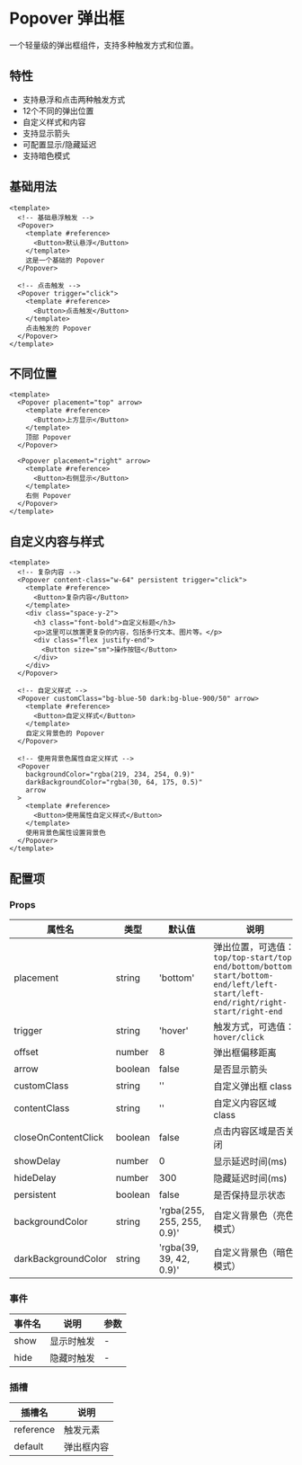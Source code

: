 # Popover 弹出框

一个轻量级的弹出框组件，支持多种触发方式和位置。

## 特性
- 支持悬浮和点击两种触发方式
- 12个不同的弹出位置
- 自定义样式和内容
- 支持显示箭头
- 可配置显示/隐藏延迟
- 支持暗色模式

## 基础用法

```vue
<template>
  <!-- 基础悬浮触发 -->
  <Popover>
    <template #reference>
      <Button>默认悬浮</Button>
    </template>
    这是一个基础的 Popover
  </Popover>

  <!-- 点击触发 -->
  <Popover trigger="click">
    <template #reference>
      <Button>点击触发</Button>
    </template>
    点击触发的 Popover
  </Popover>
</template>
```

## 不同位置

```vue
<template>
  <Popover placement="top" arrow>
    <template #reference>
      <Button>上方显示</Button>
    </template>
    顶部 Popover
  </Popover>

  <Popover placement="right" arrow>
    <template #reference>
      <Button>右侧显示</Button>
    </template>
    右侧 Popover
  </Popover>
</template>
```

## 自定义内容与样式

```vue
<template>
  <!-- 复杂内容 -->
  <Popover content-class="w-64" persistent trigger="click">
    <template #reference>
      <Button>复杂内容</Button>
    </template>
    <div class="space-y-2">
      <h3 class="font-bold">自定义标题</h3>
      <p>这里可以放置更复杂的内容，包括多行文本、图片等。</p>
      <div class="flex justify-end">
        <Button size="sm">操作按钮</Button>
      </div>
    </div>
  </Popover>

  <!-- 自定义样式 -->
  <Popover customClass="bg-blue-50 dark:bg-blue-900/50" arrow>
    <template #reference>
      <Button>自定义样式</Button>
    </template>
    自定义背景色的 Popover
  </Popover>
  
  <!-- 使用背景色属性自定义样式 -->
  <Popover 
    backgroundColor="rgba(219, 234, 254, 0.9)" 
    darkBackgroundColor="rgba(30, 64, 175, 0.5)"
    arrow
  >
    <template #reference>
      <Button>使用属性自定义样式</Button>
    </template>
    使用背景色属性设置背景色
  </Popover>
</template>
```

## 配置项

### Props

| 属性名 | 类型 | 默认值 | 说明 |
|--------|------|--------|------|
| placement | string | 'bottom' | 弹出位置，可选值：`top/top-start/top-end/bottom/bottom-start/bottom-end/left/left-start/left-end/right/right-start/right-end` |
| trigger | string | 'hover' | 触发方式，可选值：`hover/click` |
| offset | number | 8 | 弹出框偏移距离 |
| arrow | boolean | false | 是否显示箭头 |
| customClass | string | '' | 自定义弹出框 class |
| contentClass | string | '' | 自定义内容区域 class |
| closeOnContentClick | boolean | false | 点击内容区域是否关闭 |
| showDelay | number | 0 | 显示延迟时间(ms) |
| hideDelay | number | 300 | 隐藏延迟时间(ms) |
| persistent | boolean | false | 是否保持显示状态 |
| backgroundColor | string | 'rgba(255, 255, 255, 0.9)' | 自定义背景色（亮色模式） |
| darkBackgroundColor | string | 'rgba(39, 39, 42, 0.9)' | 自定义背景色（暗色模式） |

### 事件

| 事件名 | 说明 | 参数 |
|--------|------|------|
| show | 显示时触发 | - |
| hide | 隐藏时触发 | - |

### 插槽

| 插槽名 | 说明 |
|--------|------|
| reference | 触发元素 |
| default | 弹出框内容 |
